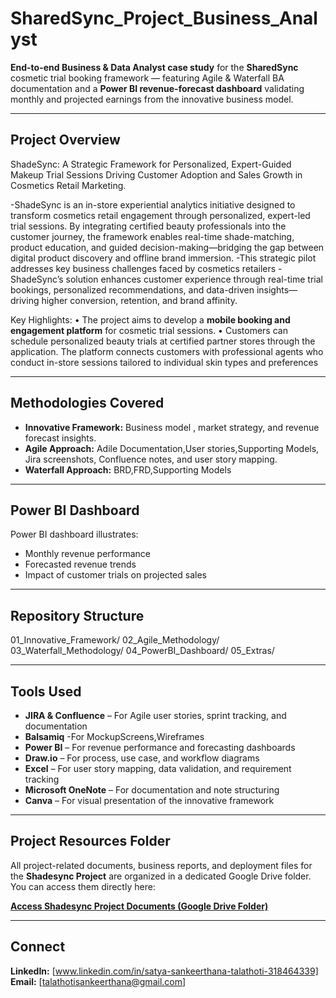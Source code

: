 # SharedSync_Project_Business_Analyst

**End-to-end Business & Data Analyst case study** for the **SharedSync** cosmetic trial booking framework — featuring Agile & Waterfall BA documentation and a **Power BI revenue-forecast dashboard** validating monthly and projected earnings from the innovative business model.

---

## Project Overview
ShadeSync: A Strategic Framework for Personalized, Expert-Guided Makeup Trial Sessions Driving Customer Adoption and Sales Growth in Cosmetics Retail Marketing.

-ShadeSync is an in-store experiential analytics initiative designed to transform cosmetics retail engagement through personalized, expert-led trial sessions. By integrating certified beauty professionals into the customer journey, the framework enables real-time shade-matching, product education, and guided decision-making—bridging the gap between digital product discovery and offline brand immersion.
-This strategic pilot addresses key business challenges faced by cosmetics retailers 
-ShadeSync’s solution enhances customer experience through real-time trial bookings, personalized recommendations, and data-driven insights—driving higher conversion, retention, and brand affinity.

Key Highlights:
	• The project aims to develop a **mobile booking and engagement platform** for cosmetic trial sessions.
	• Customers can schedule personalized beauty trials at certified partner stores through the application.
The platform connects customers with professional agents who conduct in-store sessions tailored to individual skin types and preferences


---

## Methodologies Covered
- **Innovative Framework:** Business model , market strategy, and revenue forecast insights.
- **Agile Approach:** Adile Documentation,User stories,Supporting Models, Jira screenshots, Confluence notes, and user story mapping.  
- **Waterfall Approach:** BRD,FRD,Supporting Models


---

## Power BI Dashboard
Power BI dashboard illustrates:
- Monthly revenue performance  
- Forecasted revenue trends  
- Impact of customer trials on projected sales  

---

## Repository Structure
01_Innovative_Framework/
02_Agile_Methodology/
03_Waterfall_Methodology/
04_PowerBI_Dashboard/
05_Extras/

---

## Tools Used
- **JIRA & Confluence** – For Agile user stories, sprint tracking, and documentation
- **Balsamiq** -For MockupScreens,Wireframes
- **Power BI** – For revenue performance and forecasting dashboards  
- **Draw.io** – For process, use case, and workflow diagrams  
- **Excel** – For user story mapping, data validation, and requirement tracking  
- **Microsoft OneNote** – For documentation and note structuring  
- **Canva** – For visual presentation of the innovative framework  

---


## Project Resources Folder

All project-related documents, business reports, and deployment files for the **Shadesync Project** are organized in a dedicated Google Drive folder.  
You can access them directly here:

[**Access Shadesync Project Documents (Google Drive Folder)**](https://drive.google.com/drive/folders/1KWRcrnpz1oF2C-LnA-lYeFs-h_1yDJ4r?usp=sharing)

---


## Connect
**LinkedIn:** [www.linkedin.com/in/satya-sankeerthana-talathoti-318464339]  
**Email:** [talathotisankeerthana@gmail.com]

